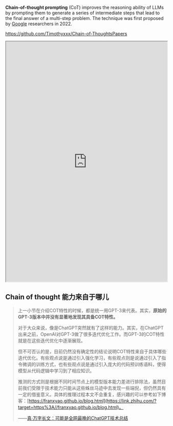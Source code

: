**Chain-of-thought prompting** (CoT) improves the reasoning ability of LLMs by prompting them to generate a series of intermediate steps that lead to the final answer of a multi-step problem. The technique was first proposed by [Google](https://en.wikipedia.org/wiki/Google "Google") researchers in 2022.

https://github.com/Timothyxxx/Chain-of-ThoughtsPapers

<iframe 
	height = 750
	width = 100% 
	padding = 0 0 
	margins = 0 0
	src="https://zhuanlan.zhihu.com/p/493533589">
</iframe>

## Chain of thought 能力来自于哪儿

> 上一小节在介绍COT特性的时候，都是统一用GPT-3来代表。其实，**原始的GPT-3版本中并没有显著地发现其具备COT特性。**
> 
> 对于大众来说，像是ChatGPT突然就有了这样的能力。其实，在ChatGPT出来之前，OpenAI对GPT-3做了很多迭代优化工作。而GPT-3的COT特性就是在这些迭代优化中逐渐展现。
> 
> 但不可否认的是，目前仍然没有确定性的结论说明COT特性来自于具体哪些迭代优化。有些观点说是通过引入强化学习，有些观点则是说通过引入了指令微调的训练方式，也有些观点说是通过引入庞大的代码预训练语料，使得模型从代码逻辑中学习到了相应知识。
> 
> 推测的方式则是根据不同时间节点上的模型版本能力差进行排除法，虽然目前我们受限于技术能力只能从这些蛛丝马迹中去发现一些端倪，但仍然具有一定的借鉴意义。具体的推理过程本文不会重复，感兴趣的可以参考如下博客：[https://franxyao.github.io/blog.html](https://link.zhihu.com/?target=https%3A//franxyao.github.io/blog.html)。
> 
> ——[真·万字长文：可能是全网最晚的ChatGPT技术总结](https://zhuanlan.zhihu.com/p/613698929)




